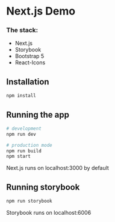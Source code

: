 # Next.js Demo

### The stack:

- Next.js
- Storybook
- Bootstrap 5
- React-Icons

## Installation

```bash
npm install
```

## Running the app

```bash
# development
npm run dev

# production mode
npm run build
npm start
```

Next.js runs on localhost:3000 by default

## Running storybook

```bash
npm run storybook
```

Storybook runs on localhost:6006
